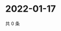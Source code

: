 # 2022-01-17

共 0 条

<!-- BEGIN WEIBO -->
<!-- 最后更新时间 Mon Jan 17 2022 11:06:56 GMT+0800 (China Standard Time) -->

<!-- END WEIBO -->
